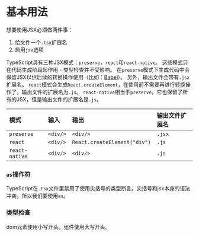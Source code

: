 # 基本用法

想要使用JSX必须做两件事：

1. 给文件一个`.tsx`扩展名
2. 启用`jsx`选项

TypeScript具有三种JSX模式：`preserve`，`react`和`react-native`。 这些模式只在代码生成阶段起作用 - 类型检查并不受影响。 在`preserve`模式下生成代码中会保留JSX以供后续的转换操作使用（比如：[Babel](https://babeljs.io/)）。 另外，输出文件会带有`.jsx`扩展名。 `react`模式会生成`React.createElement`，在使用前不需要再进行转换操作了，输出文件的扩展名为`.js`。 `react-native`相当于`preserve`，它也保留了所有的JSX，但是输出文件的扩展名是`.js`。

| 模式           | 输入     | 输出                         | 输出文件扩展名 |
| :------------- | :------- | :--------------------------- | :------------- |
| `preserve`     | `<div/>` | `<div/>`                     | `.jsx`         |
| `react`        | `<div/>` | `React.createElement("div")` | `.js`          |
| `react-native` | `<div/>` | `<div/>`                     | `.js`          |

### `as`操作符

TypeScript在`.tsx`文件里禁用了使用尖括号的类型断言。尖括号和jsx本身的语法冲突，所以我们要使用`as`。

### 类型检查

dom元素使用小写开头，组件使用大写开头。

